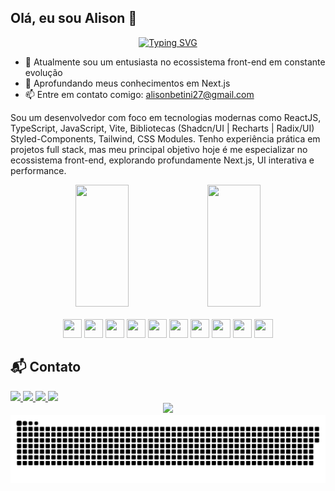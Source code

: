 ## Olá, eu sou Alison 👋
<div align="center">
<a href="https://git.io/typing-svg"><img src="https://readme-typing-svg.demolab.com?font=Fira+Code&pause=1000&width=435&lines=Seja+bem-vindo+ao+meu+perfil" alt="Typing SVG" /></a>
</div>

- 🔭 Atualmente sou um entusiasta no ecossistema front-end em constante evolução
- 🌱 Aprofundando meus conhecimentos em Next.js
- 📫 Entre em contato comigo: alisonbetini27@gmail.com

<p>
Sou um desenvolvedor com foco em tecnologias modernas como ReactJS, TypeScript, JavaScript, Vite, Bibliotecas (Shadcn/UI | Recharts | Radix/UI) Styled-Components, Tailwind, CSS Modules. Tenho experiência prática em projetos full stack, mas meu principal objetivo hoje é me especializar no ecossistema front-end, explorando profundamente Next.js, UI interativa e performance.
</p>

<div style="flex" align="center">
<img width="41%" height="195px" src="https://github-readme-stats.vercel.app/api?username=AlisonMaciel&theme=shadow_blue&show_icons=true" />
<img width="41%" height="195px" src="https://github-readme-stats.vercel.app/api/top-langs/?username=AlisonMaciel&layout=compact&hide_border=true&title_color=8f00ff&text_color=ffffff&bg_color=0d1117&locale=pt-br" />  
</div>

<br>

<div align="center">
  <img  width="30px" height="30px" src="https://cdn.jsdelivr.net/gh/devicons/devicon@latest/icons/html5/html5-original.svg" />
  <img  width="30px" height="30px" src="https://cdn.jsdelivr.net/gh/devicons/devicon@latest/icons/css3/css3-original.svg" />
  <img  width="30px" height="30px" src="https://cdn.jsdelivr.net/gh/devicons/devicon@latest/icons/javascript/javascript-original.svg" />
  <img  width="30px" height="30px" src="https://cdn.jsdelivr.net/gh/devicons/devicon@latest/icons/typescript/typescript-original.svg" />
  <img  width="30px" height="30px" src="https://cdn.jsdelivr.net/gh/devicons/devicon@latest/icons/react/react-original.svg" />
  <img  width="30px" height="30px" src="https://cdn.jsdelivr.net/gh/devicons/devicon@latest/icons/nextjs/nextjs-original.svg" />
  <img  width="30px" height="30px" src="https://cdn.jsdelivr.net/gh/devicons/devicon@latest/icons/vitejs/vitejs-original.svg" />
  <img  width="30px" height="30px" src="https://cdn.jsdelivr.net/gh/devicons/devicon@latest/icons/tailwindcss/tailwindcss-original.svg" />
  <img  width="30px" height="30px" src="https://cdn.jsdelivr.net/gh/devicons/devicon@latest/icons/styledcomponents/styledcomponents-original.svg" />
  <img  width="30px" height="30px" src="https://cdn.jsdelivr.net/gh/devicons/devicon@latest/icons/figma/figma-original.svg" />
</div>

## 📬 Contato

<div>
  <a href="mailto:alisonbetini27@gmail.com" target="_blank">
    <img height="30" src="https://img.shields.io/badge/-Gmail-D14836?style=for-the-badge&logo=gmail&logoColor=white">
  </a>
  
  <a href="https://wa.me/5519989760135" target="_blank">
    <img height="30" src="https://img.shields.io/badge/-WhatsApp-25D366?style=for-the-badge&logo=whatsapp&logoColor=white">
  </a>
  
  <a href="https://www.linkedin.com/in/alison-betini-334807199/" target="_blank">
    <img height="30" src="https://img.shields.io/badge/-LinkedIn-0077B5?style=for-the-badge&logo=linkedin&logoColor=white">
  </a>
  
  <a href="https://github.com/AlisonMaciel" target="_blank">
    <img height="30" src="https://img.shields.io/badge/-GitHub-181717?style=for-the-badge&logo=github&logoColor=white">
  </a>
</div>

<div align="center">
  <img src="https://raw.githubusercontent.com/AlisonMaciel/AlisonMaciel/output/github-contribution-grid-snake.gif />
</div>


<picture align="center">
  <source media="(prefers-color-scheme: dark)" srcset="https://raw.githubusercontent.com/AlisonMaciel/AlisonMaciel/output/github-contribution-grid-snake-dark.svg">
  <source media="(prefers-color-scheme: light)" srcset="https://raw.githubusercontent.com/AlisonMaciel/AlisonMaciel/output/github-contribution-grid-snake-dark.svg">
  <img align="center" alt="github contribution grid snake animation" src="https://raw.githubusercontent.com/AlisonMaciel/AlisonMaciel/output/github-contribution-grid-snake.svg">
</picture>


